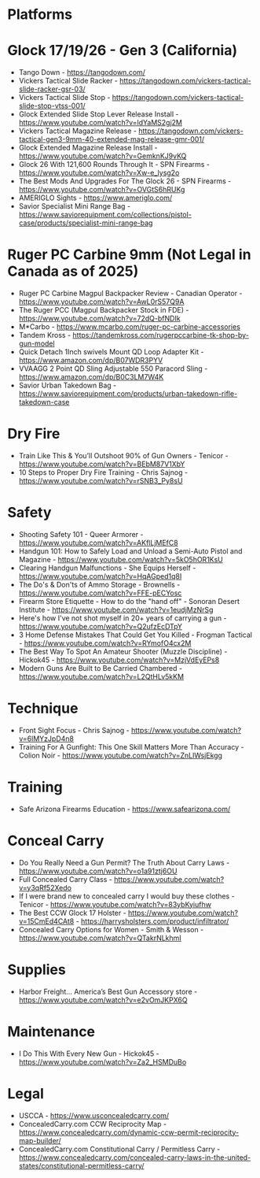 # Platforms

# Glock 17/19/26 - Gen 3 (California)
- Tango Down - https://tangodown.com/
- Vickers Tactical Slide Racker - https://tangodown.com/vickers-tactical-slide-racker-gsr-03/
- Vickers Tactical Slide Stop - https://tangodown.com/vickers-tactical-slide-stop-vtss-001/
- Glock Extended Slide Stop Lever Release Install - https://www.youtube.com/watch?v=ldYaMS2gj2M
- Vickers Tactical Magazine Release - https://tangodown.com/vickers-tactical-gen3-9mm-40-extended-mag-release-gmr-001/
- Glock Extended Magazine Release Install - https://www.youtube.com/watch?v=GemknKJ9vKQ
- Glock 26 With 121,600 Rounds Through It - SPN Firearms - https://www.youtube.com/watch?v=Xw-e_lysg2o
- The Best Mods And Upgrades For The Glock 26 - SPN Firearms - https://www.youtube.com/watch?v=OVGtS6hRUKg
- AMERIGLO Sights - https://www.ameriglo.com/
- Savior Specialist Mini Range Bag - https://www.saviorequipment.com/collections/pistol-case/products/specialist-mini-range-bag


# Ruger PC Carbine 9mm (Not Legal in Canada as of 2025)
- Ruger PC Carbine Magpul Backpacker Review - Canadian Operator - https://www.youtube.com/watch?v=AwL0rS57Q9A
- The Ruger PCC (Magpul Backpacker Stock in FDE) - https://www.youtube.com/watch?v=72dQ-bfNDIk
- M*Carbo - https://www.mcarbo.com/ruger-pc-carbine-accessories
- Tandem Kross - https://tandemkross.com/rugerpccarbine-tk-shop-by-gun-model
- Quick Detach 1Inch swivels Mount QD Loop Adapter Kit - https://www.amazon.com/dp/B07WDR3PYV
- VVAAGG 2 Point QD Sling Adjustable 550 Paracord Sling - https://www.amazon.com/dp/B0C3LM7W4K
- Savior Urban Takedown Bag - https://www.saviorequipment.com/products/urban-takedown-rifle-takedown-case

# Dry Fire
- Train Like This & You’ll Outshoot 90% of Gun Owners - Tenicor - https://www.youtube.com/watch?v=BEbM87V1XbY
- 10 Steps to Proper Dry Fire Training - Chris Sajnog - https://www.youtube.com/watch?v=rSNB3_Py8sU

# Safety
- Shooting Safety 101 - Queer Armorer - https://www.youtube.com/watch?v=AKflLjMEfC8
- Handgun 101: How to Safely Load and Unload a Semi-Auto Pistol and Magazine - https://www.youtube.com/watch?v=5kO5hOR1KsU
- Clearing Handgun Malfunctions - She Equips Herself - https://www.youtube.com/watch?v=HqAGped1q8I
- The Do's & Don'ts of Ammo Storage - Brownells - https://www.youtube.com/watch?v=FFE-pECYosc
- Firearm Store Etiquette - How to do the "hand off" - Sonoran Desert Institute - https://www.youtube.com/watch?v=1eudjMzNrSg
- Here's how I've not shot myself in 20+ years of carrying a gun - https://www.youtube.com/watch?v=Q2ufzEcDTpY
- 3 Home Defense Mistakes That Could Get You Killed - Frogman Tactical - https://www.youtube.com/watch?v=RYmofO4cx2M
- The Best Way To Spot An Amateur Shooter (Muzzle Discipline) - Hickok45 - https://www.youtube.com/watch?v=MzjVdEyEPs8
- Modern Guns Are Built to Be Carried Chambered - https://www.youtube.com/watch?v=L2QtHLv5kKM

# Technique
- Front Sight Focus - Chris Sajnog - https://www.youtube.com/watch?v=6lMYzJpD4n8
- Training For A Gunfight: This One Skill Matters More Than Accuracy - Colion Noir - https://www.youtube.com/watch?v=ZnLlWsjEkgg

# Training
- Safe Arizona Firearms Education - https://www.safearizona.com/

# Conceal Carry
- Do You Really Need a Gun Permit? The Truth About Carry Laws - https://www.youtube.com/watch?v=o1a91ztj6OU
- Full Concealed Carry Class - https://www.youtube.com/watch?v=y3qRf52Xedo
- If I were brand new to concealed carry I would buy these clothes - Tenicor - https://www.youtube.com/watch?v=83ybKyiufhw
- The Best CCW Glock 17 Holster - https://www.youtube.com/watch?v=15CmEd4CAt8 - https://harrysholsters.com/product/infiltrator/
- Concealed Carry Options for Women - Smith & Wesson - https://www.youtube.com/watch?v=QTakrNLkhmI

# Supplies
- Harbor Freight… America’s Best Gun Accessory store - https://www.youtube.com/watch?v=e2vOmJKPX6Q

# Maintenance
- I Do This With Every New Gun - Hickok45 - https://www.youtube.com/watch?v=Za2_HSMDuBo

# Legal
- USCCA - https://www.usconcealedcarry.com/
- ConcealedCarry.com CCW Reciprocity Map - https://www.concealedcarry.com/dynamic-ccw-permit-reciprocity-map-builder/
- ConcealedCarry.com Constitutional Carry / Permitless Carry - https://www.concealedcarry.com/concealed-carry-laws-in-the-united-states/constitutional-permitless-carry/
